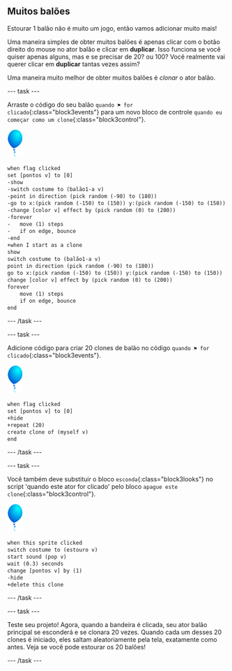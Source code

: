 ## Muitos balões

Estourar 1 balão não é muito um jogo, então vamos adicionar muito mais!

Uma maneira simples de obter muitos balões é apenas clicar com o botão direito do mouse no ator balão e clicar em **duplicar**. Isso funciona se você quiser apenas alguns, mas e se precisar de 20? ou 100? Você realmente vai querer clicar em **duplicar** tantas vezes assim?

Uma maneira muito melhor de obter muitos balões é _clonar_ o ator balão.

--- task ---

Arraste o código do seu balão `quando ⚑ for clicado`{:class="block3events"} para um novo bloco de controle `quando eu começar como um clone`{:class="block3control"}.

![ator balão](images/balloon-sprite.png)

```blocks3
when flag clicked
set [pontos v] to [0]
-show
-switch costume to (balão1-a v)
-point in direction (pick random (-90) to (180))
-go to x:(pick random (-150) to (150)) y:(pick random (-150) to (150))
-change [color v] effect by (pick random (0) to (200))
-forever
-   move (1) steps
-   if on edge, bounce
-end
+when I start as a clone
show
switch costume to (balão1-a v)
point in direction (pick random (-90) to (180))
go to x:(pick random (-150) to (150)) y:(pick random (-150) to (150))
change [color v] effect by (pick random (0) to (200))
forever
    move (1) steps
    if on edge, bounce
end
```

--- /task ---

--- task ---

Adicione código para criar 20 clones de balão no código `quando ⚑ for clicado`{:class="block3events"}.

![ator balão](images/balloon-sprite.png)

```blocks3
when flag clicked
set [pontos v] to [0]
+hide
+repeat (20)
create clone of (myself v)
end
```

--- /task ---

--- task ---

Você também deve substituir o bloco `esconda`{:class="block3looks"} no script 'quando este ator for clicado' pelo bloco `apague este clone`{:class="block3control"}.

![ator balão](images/balloon-sprite.png)

```blocks3
when this sprite clicked
switch costume to (estouro v)
start sound (pop v)
wait (0.3) seconds
change [pontos v] by (1)
-hide
+delete this clone
```

--- /task ---


--- task ---

Teste seu projeto! Agora, quando a bandeira é clicada, seu ator balão principal se esconderá e se clonara 20 vezes. Quando cada um desses 20 clones é iniciado, eles saltam aleatoriamente pela tela, exatamente como antes. Veja se você pode estourar os 20 balões!

--- /task ---

